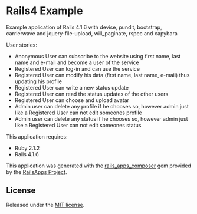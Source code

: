 Rails4 Example
================
Example application of Rails 4.1.6 with devise, pundit, bootstrap, carrierwave and jquery-file-upload, will_paginate, rspec and capybara

User stories:

* Anonymous User can subscribe to the website using first name, last name and e-mail and become a user of the service
* Registered User can log-in and can use the service
* Registered User can modify his data (first name, last name, e-mail) thus updating his profile
* Registered User can write a new status update
* Registered User can read the status updates of the other users
* Registered User can choose and upload avatar
* Admin user can delete any profile if he chooses so, however admin just like a Registered User can not edit someones profile
* Admin user can delete any status if he chooses so, however admin just like a Registered User can not edit someones status

This application requires:

- Ruby 2.1.2
- Rails 4.1.6

This application was generated with the [rails_apps_composer](https://github.com/RailsApps/rails_apps_composer) gem
provided by the [RailsApps Project](http://railsapps.github.io/).


## License
Released under the [MIT license](http://www.opensource.org/licenses/MIT).